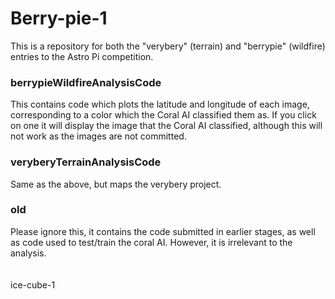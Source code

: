 <h1>Berry-pie-1</h1>
<p>This is a repository for both the "verybery" (terrain) and "berrypie" (wildfire) entries to the Astro Pi competition.</p>
<h3>berrypieWildfireAnalysisCode</h3>
<p>This contains code which plots the latitude and longitude of each image, corresponding to a color which the Coral AI classified them as. If you click on one it will display the image that the Coral AI classified, although this will not work as the images are not committed.</p>
<h3>veryberyTerrainAnalysisCode</h3>
<p>Same as the above, but maps the verybery project.</p>
<h3>old</h3>
<p>Please ignore this, it contains the code submitted in earlier stages, as well as code used to test/train the coral AI. However, it is irrelevant to the analysis.</br></br></br>ice-cube-1</p>
